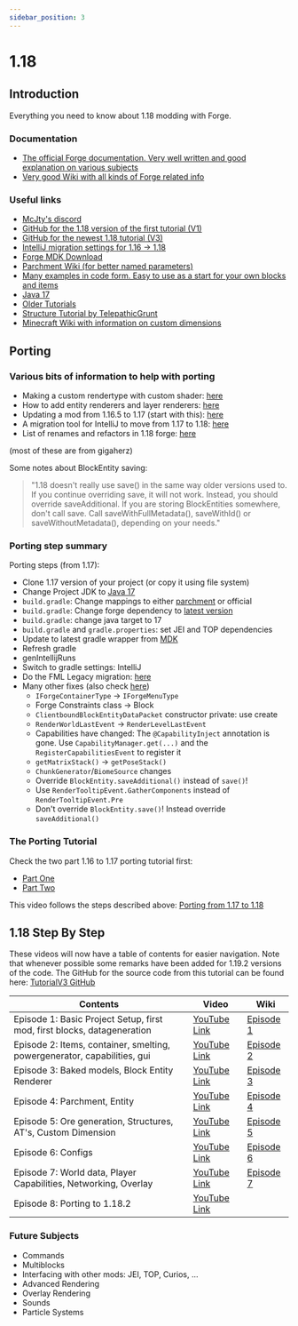 ```yaml
---
sidebar_position: 3
---
```


# 1.18

## Introduction

Everything you need to know about 1.18 modding with Forge.

### Documentation

* [The official Forge documentation. Very well written and good explanation on various subjects](https://mcforge.readthedocs.org/en/latest/)
* [Very good Wiki with all kinds of Forge related info](https://forge.gemwire.uk/wiki/Main_Page)

### Useful links

* [McJty's discord](https://discord.gg/knAXM4G)
* [GitHub for the 1.18 version of the first tutorial (V1)](https://github.com/McJty/YouTubeModding14/tree/1.18)
* [GitHub for the newest 1.18 tutorial (V3)](https://github.com/McJty/TutorialV3)
* [IntelliJ migration settings for 1.16 -> 1.18](https://gist.github.com/rrehbein/f884960d0b166a5f49b7a2d6127f1763)
* [Forge MDK Download](https://files.minecraftforge.net/net/minecraftforge/forge/)
* [Parchment Wiki (for better named parameters)](https://github.com/ParchmentMC/Parchment/wiki/Getting-Started)
* [Many examples in code form. Easy to use as a start for your own blocks and items](https://github.com/TheGreyGhost/MinecraftByExample)
* [Java 17](https://adoptium.net/)
* [Older Tutorials](../1.14-1.15-1.16/1.14-1.15-1.16.md)
* [Structure Tutorial by TelepathicGrunt](https://github.com/TelepathicGrunt/StructureTutorialMod)
* [Minecraft Wiki with information on custom dimensions](https://minecraft.fandom.com/wiki/Custom_dimension)

## Porting

### Various bits of information to help with porting

* Making a custom rendertype with custom shader: [here](https://gist.github.com/gigaherz/b8756ff463541f07a644ef8f14cb10f5)
* How to add entity renderers and layer renderers: [here](https://gist.github.com/gigaherz/7115024820f55717bc40a6e2247c6aca)
* Updating a mod from 1.16.5 to 1.17 (start with this): [here](https://gist.github.com/gigaherz/6fc52ee532f36ec432db62458c1620b5)
* A migration tool for IntelliJ to move from 1.17 to 1.18: [here](https://gist.github.com/gigaherz/aef4327298473307ae92a6e754fce0d2)
* List of renames and refactors in 1.18 forge: [here](https://gist.github.com/TheCurle/d00b4201369d6536d5e7fdd8040862b1)

(most of these are from gigaherz)

Some notes about BlockEntity saving:

>"1.18 doesn't really use save() in the same way older versions used to. If you continue overriding save, it will not work.
>Instead, you should override saveAdditional.
>If you are storing BlockEntities somewhere, don't call save. Call saveWithFullMetadata(), saveWithId() or saveWithoutMetadata(), depending on your needs."

### Porting step summary

Porting steps (from 1.17):

* Clone 1.17 version of your project (or copy it using file system)
* Change Project JDK to [Java 17](https://adoptium.net/)
* `build.gradle`: Change mappings to either [parchment](https://github.com/ParchmentMC/Parchment/wiki/Getting-Started) or official
* `build.gradle`: Change forge dependency to [latest version](https://files.minecraftforge.net/net/minecraftforge/forge/)
* `build.gradle`: change java target to 17
* `build.gradle` and `gradle.properties`: set JEI and TOP dependencies
* Update to latest gradle wrapper from [MDK](https://files.minecraftforge.net/net/minecraftforge/forge/)
* Refresh gradle
* genIntellijRuns
* Switch to gradle settings: IntelliJ
* Do the FML Legacy migration: [here](https://gist.github.com/gigaherz/aef4327298473307ae92a6e754fce0d2)
* Many other fixes (also check [here](https://gist.github.com/TheCurle/d00b4201369d6536d5e7fdd8040862b1))
    * `IForgeContainerType` -> `IForgeMenuType`
    * Forge Constraints class -> Block
    * `ClientboundBlockEntityDataPacket` constructor private: use create
    * `RenderWorldLastEvent` -> `RenderLevelLastEvent`
    * Capabilities have changed: The `@CapabilityInject` annotation is gone. Use `CapabilityManager.get(...)` and the `RegisterCapabilitiesEvent` to register it
    * `getMatrixStack()` -> `getPoseStack()`
    * `ChunkGenerator`/`BiomeSource` changes
    * Override `BlockEntity.saveAdditional()` instead of `save()`!
    * Use `RenderTooltipEvent.GatherComponents` instead of `RenderTooltipEvent.Pre`
    * Don't override `BlockEntity.save()`! Instead override `saveAdditional()`

### The Porting Tutorial

Check the two part 1.16 to 1.17 porting tutorial first:

* [Part One](https://www.youtube.com/watch?v=9aJjI7UDHeI&t=101s&ab_channel=JorritTyberghein)
* [Part Two](https://www.youtube.com/watch?v=G-eQ8e4zJ8U&ab_channel=JorritTyberghein)

This video follows the steps described above: [Porting from 1.17 to 1.18](https://www.youtube.com/watch?v=O8l5ANZSXnM&ab_channel=JorritTyberghein)

## 1.18 Step By Step

These videos will now have a table of contents for easier navigation. Note that whenever possible some remarks have been added for 1.19.2 versions of the code.
The GitHub for the source code from this tutorial can be found here: [TutorialV3 GitHub](https://github.com/McJty/TutorialV3)

| Contents                                                                 | Video                                                                                   | Wiki                  |
|--------------------------------------------------------------------------|-----------------------------------------------------------------------------------------|-----------------------|
| Episode 1: Basic Project Setup, first mod, first blocks, datageneration  | [YouTube Link](https://www.youtube.com/watch?v=BGzAbutqlyY&ab_channel=JorritTyberghein) | [Episode 1](./ep1.md) |
| Episode 2: Items, container, smelting, powergenerator, capabilities, gui | [YouTube Link](https://www.youtube.com/watch?v=tv6oFjC8sq8&ab_channel=JorritTyberghein) | [Episode 2](./ep2.md) |
| Episode 3: Baked models, Block Entity Renderer                           | [YouTube Link](https://www.youtube.com/watch?v=FOELvN6rGPQ&ab_channel=JorritTyberghein) | [Episode 3](./ep3.md) |
| Episode 4: Parchment, Entity                                             | [YouTube Link](https://www.youtube.com/watch?v=ydM7x27L2VM&ab_channel=JorritTyberghein) | [Episode 4](./ep4.md) |
| Episode 5: Ore generation, Structures, AT's, Custom Dimension            | [YouTube Link](https://www.youtube.com/watch?v=rilsGp8dFJA&ab_channel=JorritTyberghein) | [Episode 5](./ep5.md) |
| Episode 6: Configs                                                       | [YouTube Link](https://www.youtube.com/watch?v=e8CdEqQ4hRM&ab_channel=JorritTyberghein) | [Episode 6](./ep6.md) |
| Episode 7: World data, Player Capabilities, Networking, Overlay          | [YouTube Link](https://www.youtube.com/watch?v=prqMxqUtj-0&ab_channel=JorritTyberghein) | [Episode 7](./ep7.md) |
| Episode 8: Porting to 1.18.2                                             | [YouTube Link](https://www.youtube.com/watch?v=Bw1m4guXMmQ&ab_channel=JorritTyberghein) |                       |


### Future Subjects

* Commands
* Multiblocks
* Interfacing with other mods: JEI, TOP, Curios, ...
* Advanced Rendering
* Overlay Rendering
* Sounds
* Particle Systems
